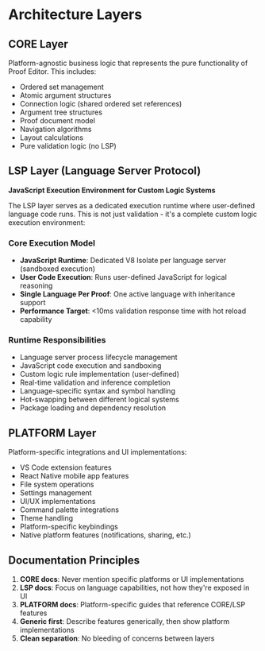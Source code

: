 # Architecture Layers

## CORE Layer
Platform-agnostic business logic that represents the pure functionality of Proof Editor. This includes:
- Ordered set management
- Atomic argument structures
- Connection logic (shared ordered set references)
- Argument tree structures
- Proof document model
- Navigation algorithms
- Layout calculations
- Pure validation logic (no LSP)

## LSP Layer (Language Server Protocol)
**JavaScript Execution Environment for Custom Logic Systems**

The LSP layer serves as a dedicated execution runtime where user-defined language code runs. This is not just validation - it's a complete custom logic execution environment:

### Core Execution Model
- **JavaScript Runtime**: Dedicated V8 Isolate per language server (sandboxed execution)
- **User Code Execution**: Runs user-defined JavaScript for logical reasoning
- **Single Language Per Proof**: One active language with inheritance support
- **Performance Target**: <10ms validation response time with hot reload capability

### Runtime Responsibilities
- Language server process lifecycle management
- JavaScript code execution and sandboxing
- Custom logic rule implementation (user-defined)
- Real-time validation and inference completion
- Language-specific syntax and symbol handling
- Hot-swapping between different logical systems
- Package loading and dependency resolution

## PLATFORM Layer
Platform-specific integrations and UI implementations:
- VS Code extension features
- React Native mobile app features
- File system operations
- Settings management
- UI/UX implementations
- Command palette integrations
- Theme handling
- Platform-specific keybindings
- Native platform features (notifications, sharing, etc.)

## Documentation Principles
1. **CORE docs**: Never mention specific platforms or UI implementations
2. **LSP docs**: Focus on language capabilities, not how they're exposed in UI
3. **PLATFORM docs**: Platform-specific guides that reference CORE/LSP features
4. **Generic first**: Describe features generically, then show platform implementations
5. **Clean separation**: No bleeding of concerns between layers